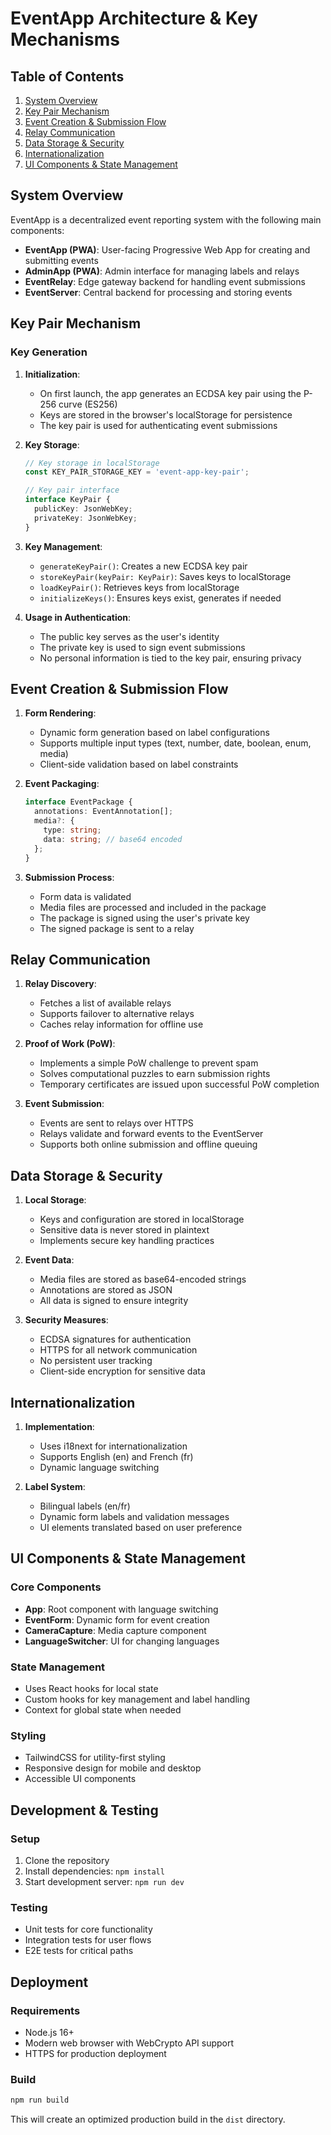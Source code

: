 # EventApp Architecture & Key Mechanisms

## Table of Contents
1. [System Overview](#system-overview)
2. [Key Pair Mechanism](#key-pair-mechanism)
3. [Event Creation & Submission Flow](#event-creation--submission-flow)
4. [Relay Communication](#relay-communication)
5. [Data Storage & Security](#data-storage--security)
6. [Internationalization](#internationalization)
7. [UI Components & State Management](#ui-components--state-management)

## System Overview

EventApp is a decentralized event reporting system with the following main components:

- **EventApp (PWA)**: User-facing Progressive Web App for creating and submitting events
- **AdminApp (PWA)**: Admin interface for managing labels and relays
- **EventRelay**: Edge gateway backend for handling event submissions
- **EventServer**: Central backend for processing and storing events

## Key Pair Mechanism

### Key Generation
1. **Initialization**:
   - On first launch, the app generates an ECDSA key pair using the P-256 curve (ES256)
   - Keys are stored in the browser's localStorage for persistence
   - The key pair is used for authenticating event submissions

2. **Key Storage**:
   ```typescript
   // Key storage in localStorage
   const KEY_PAIR_STORAGE_KEY = 'event-app-key-pair';
   
   // Key pair interface
   interface KeyPair {
     publicKey: JsonWebKey;
     privateKey: JsonWebKey;
   }
   ```

3. **Key Management**:
   - `generateKeyPair()`: Creates a new ECDSA key pair
   - `storeKeyPair(keyPair: KeyPair)`: Saves keys to localStorage
   - `loadKeyPair()`: Retrieves keys from localStorage
   - `initializeKeys()`: Ensures keys exist, generates if needed

4. **Usage in Authentication**:
   - The public key serves as the user's identity
   - The private key is used to sign event submissions
   - No personal information is tied to the key pair, ensuring privacy

## Event Creation & Submission Flow

1. **Form Rendering**:
   - Dynamic form generation based on label configurations
   - Supports multiple input types (text, number, date, boolean, enum, media)
   - Client-side validation based on label constraints

2. **Event Packaging**:
   ```typescript
   interface EventPackage {
     annotations: EventAnnotation[];
     media?: {
       type: string;
       data: string; // base64 encoded
     };
   }
   ```

3. **Submission Process**:
   - Form data is validated
   - Media files are processed and included in the package
   - The package is signed using the user's private key
   - The signed package is sent to a relay

## Relay Communication

1. **Relay Discovery**:
   - Fetches a list of available relays
   - Supports failover to alternative relays
   - Caches relay information for offline use

2. **Proof of Work (PoW)**:
   - Implements a simple PoW challenge to prevent spam
   - Solves computational puzzles to earn submission rights
   - Temporary certificates are issued upon successful PoW completion

3. **Event Submission**:
   - Events are sent to relays over HTTPS
   - Relays validate and forward events to the EventServer
   - Supports both online submission and offline queuing

## Data Storage & Security

1. **Local Storage**:
   - Keys and configuration are stored in localStorage
   - Sensitive data is never stored in plaintext
   - Implements secure key handling practices

2. **Event Data**:
   - Media files are stored as base64-encoded strings
   - Annotations are stored as JSON
   - All data is signed to ensure integrity

3. **Security Measures**:
   - ECDSA signatures for authentication
   - HTTPS for all network communication
   - No persistent user tracking
   - Client-side encryption for sensitive data

## Internationalization

1. **Implementation**:
   - Uses i18next for internationalization
   - Supports English (en) and French (fr)
   - Dynamic language switching

2. **Label System**:
   - Bilingual labels (en/fr)
   - Dynamic form labels and validation messages
   - UI elements translated based on user preference

## UI Components & State Management

### Core Components
- **App**: Root component with language switching
- **EventForm**: Dynamic form for event creation
- **CameraCapture**: Media capture component
- **LanguageSwitcher**: UI for changing languages

### State Management
- Uses React hooks for local state
- Custom hooks for key management and label handling
- Context for global state when needed

### Styling
- TailwindCSS for utility-first styling
- Responsive design for mobile and desktop
- Accessible UI components

## Development & Testing

### Setup
1. Clone the repository
2. Install dependencies: `npm install`
3. Start development server: `npm run dev`

### Testing
- Unit tests for core functionality
- Integration tests for user flows
- E2E tests for critical paths

## Deployment

### Requirements
- Node.js 16+
- Modern web browser with WebCrypto API support
- HTTPS for production deployment

### Build
```bash
npm run build
```

This will create an optimized production build in the `dist` directory.
